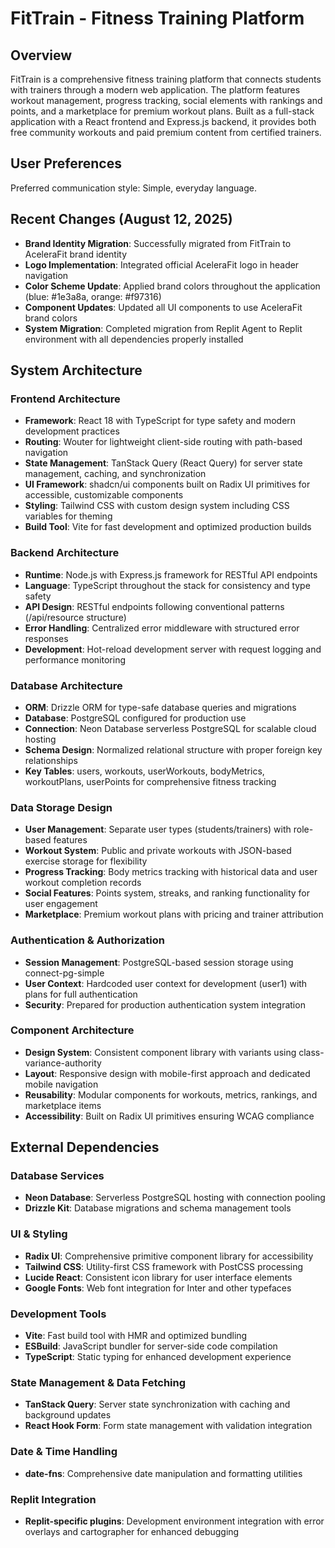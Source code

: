 # FitTrain - Fitness Training Platform

## Overview

FitTrain is a comprehensive fitness training platform that connects students with trainers through a modern web application. The platform features workout management, progress tracking, social elements with rankings and points, and a marketplace for premium workout plans. Built as a full-stack application with a React frontend and Express.js backend, it provides both free community workouts and paid premium content from certified trainers.

## User Preferences

Preferred communication style: Simple, everyday language.

## Recent Changes (August 12, 2025)

- **Brand Identity Migration**: Successfully migrated from FitTrain to AceleraFit brand identity
- **Logo Implementation**: Integrated official AceleraFit logo in header navigation
- **Color Scheme Update**: Applied brand colors throughout the application (blue: #1e3a8a, orange: #f97316)
- **Component Updates**: Updated all UI components to use AceleraFit brand colors
- **System Migration**: Completed migration from Replit Agent to Replit environment with all dependencies properly installed

## System Architecture

### Frontend Architecture
- **Framework**: React 18 with TypeScript for type safety and modern development practices
- **Routing**: Wouter for lightweight client-side routing with path-based navigation
- **State Management**: TanStack Query (React Query) for server state management, caching, and synchronization
- **UI Framework**: shadcn/ui components built on Radix UI primitives for accessible, customizable components
- **Styling**: Tailwind CSS with custom design system including CSS variables for theming
- **Build Tool**: Vite for fast development and optimized production builds

### Backend Architecture
- **Runtime**: Node.js with Express.js framework for RESTful API endpoints
- **Language**: TypeScript throughout the stack for consistency and type safety
- **API Design**: RESTful endpoints following conventional patterns (/api/resource structure)
- **Error Handling**: Centralized error middleware with structured error responses
- **Development**: Hot-reload development server with request logging and performance monitoring

### Database Architecture
- **ORM**: Drizzle ORM for type-safe database queries and migrations
- **Database**: PostgreSQL configured for production use
- **Connection**: Neon Database serverless PostgreSQL for scalable cloud hosting
- **Schema Design**: Normalized relational structure with proper foreign key relationships
- **Key Tables**: users, workouts, userWorkouts, bodyMetrics, workoutPlans, userPoints for comprehensive fitness tracking

### Data Storage Design
- **User Management**: Separate user types (students/trainers) with role-based features
- **Workout System**: Public and private workouts with JSON-based exercise storage for flexibility
- **Progress Tracking**: Body metrics tracking with historical data and user workout completion records
- **Social Features**: Points system, streaks, and ranking functionality for user engagement
- **Marketplace**: Premium workout plans with pricing and trainer attribution

### Authentication & Authorization
- **Session Management**: PostgreSQL-based session storage using connect-pg-simple
- **User Context**: Hardcoded user context for development (user1) with plans for full authentication
- **Security**: Prepared for production authentication system integration

### Component Architecture
- **Design System**: Consistent component library with variants using class-variance-authority
- **Layout**: Responsive design with mobile-first approach and dedicated mobile navigation
- **Reusability**: Modular components for workouts, metrics, rankings, and marketplace items
- **Accessibility**: Built on Radix UI primitives ensuring WCAG compliance

## External Dependencies

### Database Services
- **Neon Database**: Serverless PostgreSQL hosting with connection pooling
- **Drizzle Kit**: Database migrations and schema management tools

### UI & Styling
- **Radix UI**: Comprehensive primitive component library for accessibility
- **Tailwind CSS**: Utility-first CSS framework with PostCSS processing
- **Lucide React**: Consistent icon library for user interface elements
- **Google Fonts**: Web font integration for Inter and other typefaces

### Development Tools
- **Vite**: Fast build tool with HMR and optimized bundling
- **ESBuild**: JavaScript bundler for server-side code compilation
- **TypeScript**: Static typing for enhanced development experience

### State Management & Data Fetching
- **TanStack Query**: Server state synchronization with caching and background updates
- **React Hook Form**: Form state management with validation integration

### Date & Time Handling
- **date-fns**: Comprehensive date manipulation and formatting utilities

### Replit Integration
- **Replit-specific plugins**: Development environment integration with error overlays and cartographer for enhanced debugging
